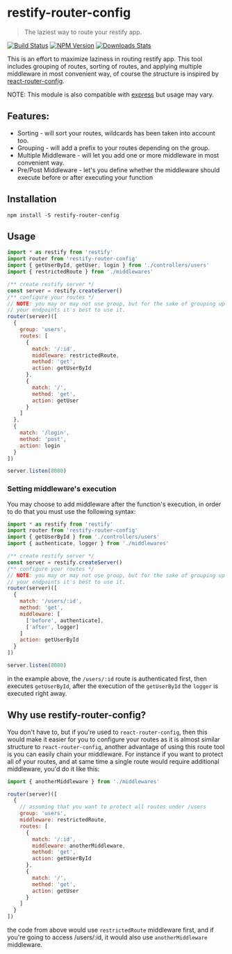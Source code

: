 # restify-router-config
> The laziest way to route your restify app.

[![Build Status][travis-image]][travis-url]
[![NPM Version][npm-image]][npm-url]
[![Downloads Stats][npm-downloads]][npm-url] 
  
This is an effort to maximize laziness in routing restify app. This tool includes grouping of routes, sorting of routes, and applying multiple middleware in most convenient way, of course the structure is inspired by [react-router-config](https://www.npmjs.com/package/react-router-config).  
  
NOTE: This module is also compatible with [express](https://expressjs.com/) but usage may vary.

## Features: 
  
* Sorting - will sort your routes, wildcards has been taken into account too.
* Grouping - will add a prefix to your routes depending on the group.
* Multiple Middleware - will let you add one or more middleware in most convenient way.
* Pre/Post Middleware - let's you define whether the middleware should execute before or after executing your function
  
## Installation
  
```
npm install -S restify-router-config
```  
  
## Usage
  
```javascript
import * as restify from 'restify'
import router from 'restify-router-config'
import { getUserById, getUser, login } from './controllers/users'
import { restrictedRoute } from './middlewares'

/** create restify server */
const server = restify.createServer()
/** configure your routes */
// NOTE: you may or may not use group, but for the sake of grouping up
// your endpoints it's best to use it.
router(server)([
  {
    group: 'users',
    routes: [
      {
        match: '/:id',
        middleware: restrictedRoute,
        method: 'get',
        action: getUserById
      },
      {
        match: '/',
        method: 'get',
        action: getUser
      }
    ]
  },
  {
    match: '/login',
    method: 'post',
    action: login
  }
])

server.listen(8080)
```  

### Setting middleware's execution

You may choose to add middleware after the function's execution, in order to do that you must use the following syntax:

```javascript
import * as restify from 'restify'
import router from 'restify-router-config'
import { getUserById } from './controllers/users'
import { authenticate, logger } from './middlewares'

/** create restify server */
const server = restify.createServer()
/** configure your routes */
// NOTE: you may or may not use group, but for the sake of grouping up
// your endpoints it's best to use it.
router(server)([
  {
    match: '/users/:id',
    method: 'get',
    middleware: [
      ['before', authenticate],
      ['after', logger]
    ]
    action: getUserById
  }
])

server.listen(8080)
```
in the example above, the `/users/:id` route is authenticated first, then executes `getUserById`, after the execution of the `getUserById` the `logger` is executed right away.

  
## Why use restify-router-config?  
  
You don't have to, but if you're used to `react-router-config`, then this would make it easier for you to configure your routes as 
it is almost similar structure to `react-router-config`, another advantage of using this route tool is you can easily chain your middleware. For instance if you want to protect all of your routes, and at same time a single route would require additional middleware, you'd do it like this:  

```javascript
import { anotherMiddleware } from './middlewares'

router(server)([
  {
    // assuming that you want to protect all routes under /users
    group: 'users',
    middleware: restrictedRoute,
    routes: [
      {
        match: '/:id',
        middleware: anotherMiddleware,
        method: 'get',
        action: getUserById
      },
      {
        match: '/',
        method: 'get',
        action: getUser
      }
    ]
  }
])
```
the code from above would use `restrictedRoute` middleware first, and if you're going to access /users/:id, 
it would also use `anotherMiddleware` middleware.  


[npm-image]: https://img.shields.io/npm/v/restify-router-config.svg?style=flat-square
[npm-url]: https://npmjs.org/package/restify-router-config
[npm-downloads]: https://img.shields.io/npm/dm/restify-router-config.svg?style=flat-square
[travis-image]: https://travis-ci.org/yakovmeister/restify-router-config.svg?branch=dev
[travis-url]: https://travis-ci.org/yakovmeister/restify-router-config